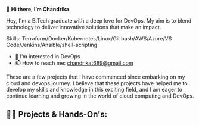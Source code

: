 👋 **Hi there, I’m Chandrika**

Hey, I'm a B.Tech graduate with a deep love for DevOps. My aim is to blend technology to deliver innovative solutions that make an impact.

Skills: Terraform/Docker/Kubernetes/Linux/Git bash/AWS/Azure/VS Code/Jenkins/Ansible/shell-scripting
- 👀 I’m interested in DevOps
- 📫 How to reach me: chandrikat689@gmail.com 

<!---
Chandrikatck/Chandrikatck is a ✨ special ✨ repository because its `README.md` (this file) appears on your GitHub profile.
You can click the Preview link to take a look at your changes.
--->
 </h1>
These are a few projects that I have commenced since embarking on my cloud and devops journey.  I believe that these projects have helped me to develop my skills and knowledge in this exciting field, and I am eager to continue learning and growing in the world of cloud computing and DevOps.


<h2>👨‍💻 Projects & Hands-On's:</h2> 
